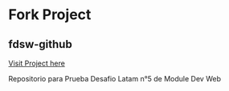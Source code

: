 # Fork Project
## fdsw-github

[Visit Project here](https://pyro-nicolini.github.io/desafioLatam_1_05/)

Repositorio para Prueba Desafio Latam n°5 de Module Dev Web
